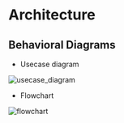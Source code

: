 # Architecture
## Behavioral Diagrams


* Usecase diagram

![usecase_diagram](https://github.com/hpsanjana20/M1_Electricity_Bill/blob/main/2_Architecture/usecase_diagram.drawio.png)



* Flowchart

![flowchart](https://github.com/hpsanjana20/M1_Electricity_Bill/blob/main/2_Architecture/flowchart.drawio.png)

